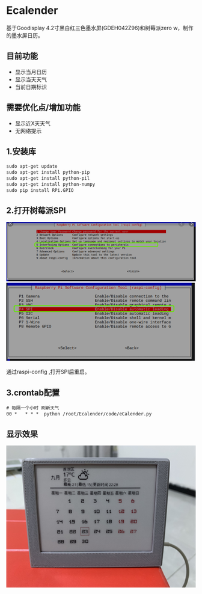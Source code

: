 # Ecalender
基于Goodisplay 4.2寸黑白红三色墨水屏(GDEH042Z96)和树莓派zero w，制作的墨水屏日历。

## 目前功能
- 显示当月日历
- 显示当天天气
- 当前日期标识
## 需要优化点/增加功能
- 显示近X天天气
- 无网络提示
## 1.安装库

    sudo apt-get update
    sudo apt-get install python-pip
    sudo apt-get install python-pil
    sudo apt-get install python-numpy
    sudo pip install RPi.GPIO
    
 
## 2.打开树莓派SPI
![avatar](img/raspi-config.JPG)
![avatar](img/spi.JPG)

通过raspi-config ,打开SPI后重启。

## 3.crontab配置

```
# 每隔一个小时 刷新天气
00 *   * * *  python /root/Ecalender/code/eCalender.py
```
## 显示效果
![avatar](img/eCalenderImg.jpg)